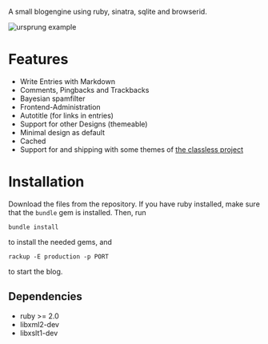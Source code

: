 A small blogengine using ruby, sinatra, sqlite and browserid.

![ursprung example](https://onli.github.io/ursprung/public/ursprung-index_tiny.png)

# Features

 * Write Entries with Markdown
 * Comments, Pingbacks and Trackbacks
 * Bayesian spamfilter
 * Frontend-Administration
 * Autotitle (for links in entries)
 * Support for other Designs (themeable)
 * Minimal design as default
 * Cached
 * Support for and shipping with some themes of [the classless project](https://github.com/websitesfortrello/classless/)

# Installation

Download the files from the repository. If you have ruby installed, make sure that the `bundle` gem is installed. Then, run

    bundle install

to install the needed gems, and

    rackup -E production -p PORT

to start the blog.


## Dependencies

 * ruby >= 2.0
 * libxml2-dev 
 * libxslt1-dev
